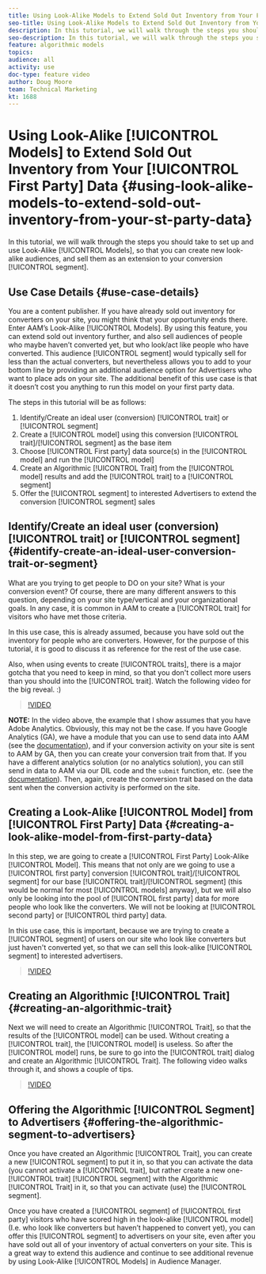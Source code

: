 ```yaml
---
title: Using Look-Alike Models to Extend Sold Out Inventory from Your First Party Data
seo-title: Using Look-Alike Models to Extend Sold Out Inventory from Your 1st Party Data
description: In this tutorial, we will walk through the steps you should take to set up and use Look-Alike Models, so that you can create new look-alike audiences, and sell them as an extension to your conversion segment.
seo-description: In this tutorial, we will walk through the steps you should take to set up and use Look-Alike Models, so that you can create new look-alike audiences, and sell them as an extension to your conversion segment.
feature: algorithmic models
topics: 
audience: all
activity: use
doc-type: feature video
author: Doug Moore
team: Technical Marketing
kt: 1688
---
```


# Using Look-Alike [!UICONTROL Models] to Extend Sold Out Inventory from Your [!UICONTROL First Party] Data {#using-look-alike-models-to-extend-sold-out-inventory-from-your-st-party-data}

In this tutorial, we will walk through the steps you should take to set up and use Look-Alike [!UICONTROL Models], so that you can create new look-alike audiences, and sell them as an extension to your conversion [!UICONTROL segment].

## Use Case Details {#use-case-details}

You are a content publisher. If you have already sold out inventory for converters on your site, you might think that your opportunity ends there. Enter AAM’s Look-Alike [!UICONTROL Models]. By using this feature, you can extend sold out inventory further, and also sell audiences of people who maybe haven’t converted yet, but who look/act like people who have converted. This audience [!UICONTROL segment] would typically sell for less than the actual converters, but nevertheless allows you to add to your bottom line by providing an additional audience option for Advertisers who want to place ads on your site. The additional benefit of this use case is that it doesn’t cost you anything to run this model on your first party data.

The steps in this tutorial will be as follows:

1. Identify/Create an ideal user (conversion) [!UICONTROL trait] or [!UICONTROL segment]
1. Create a [!UICONTROL model] using this conversion [!UICONTROL trait]/[!UICONTROL segment] as the base item
1. Choose [!UICONTROL First party] data source(s) in the [!UICONTROL model] and run the [!UICONTROL model]
1. Create an Algorithmic [!UICONTROL Trait] from the [!UICONTROL model] results and add the [!UICONTROL trait] to a [!UICONTROL segment]
1. Offer the [!UICONTROL segment] to interested Advertisers to extend the conversion [!UICONTROL segment] sales

## Identify/Create an ideal user (conversion) [!UICONTROL trait] or [!UICONTROL segment] {#identify-create-an-ideal-user-conversion-trait-or-segment}

What are you trying to get people to DO on your site? What is your conversion event? Of course, there are many different answers to this question, depending on your site type/vertical and your organizational goals. In any case, it is common in AAM to create a [!UICONTROL trait] for visitors who have met those criteria.

In this use case, this is already assumed, because you have sold out the inventory for people who are converters. However, for the purpose of this tutorial, it is good to discuss it as reference for the rest of the use case.

Also, when using events to create [!UICONTROL traits], there is a major gotcha that you need to keep in mind, so that you don't collect more users than you should into the [!UICONTROL trait]. Watch the following video for the big reveal. :)

>[!VIDEO](https://video.tv.adobe.com/v/23431/?quality=12)

**NOTE:** In the video above, the example that I show assumes that you have Adobe Analytics. Obviously, this may not be the case. If you have Google Analytics (GA), we have a module that you can use to send data into AAM (see the [documentation](https://marketing.adobe.com/resources/help/en_US/aam/dil-google-universal-analytics.html)), and if your conversion activity on your site is sent to AAM by GA, then you can create your conversion trait from that. If you have a different analytics solution (or no analytics solution), you can still send in data to AAM via our DIL code and the `submit` function, etc. (see the [documentation](https://marketing.adobe.com/resources/help/en_US/aam/c_dil.html)). Then, again, create the conversion trait based on the data sent when the conversion activity is performed on the site.

## Creating a Look-Alike [!UICONTROL Model] from [!UICONTROL First Party] Data {#creating-a-look-alike-model-from-first-party-data}

In this step, we are going to create a [!UICONTROL First Party] Look-Alike [!UICONTROL Model]. This means that not only are we going to use a [!UICONTROL first party] conversion [!UICONTROL trait]/[!UICONTROL segment] for our base [!UICONTROL trait]/[!UICONTROL segment] (this would be normal for most [!UICONTROL models] anyway), but we will also only be looking into the pool of [!UICONTROL first party] data for more people who look like the converters. We will not be looking at [!UICONTROL second party] or [!UICONTROL third party] data.

In this use case, this is important, because we are trying to create a [!UICONTROL segment] of users on our site who look like converters but just haven't converted yet, so that we can sell this look-alike [!UICONTROL segment] to interested advertisers.

>[!VIDEO](https://video.tv.adobe.com/v/23504/?quality-12)

## Creating an Algorithmic [!UICONTROL Trait] {#creating-an-algorithmic-trait}

Next we will need to create an Algorithmic [!UICONTROL Trait], so that the results of the [!UICONTROL model] can be used. Without creating a [!UICONTROL trait], the [!UICONTROL model] is useless. So after the [!UICONTROL model] runs, be sure to go into the [!UICONTROL trait] dialog and create an Algorithmic [!UICONTROL Trait]. The following video walks through it, and shows a couple of tips.

>[!VIDEO](https://video.tv.adobe.com/v/23523/?quality=12)

## Offering the Algorithmic [!UICONTROL Segment] to Advertisers {#offering-the-algorithmic-segment-to-advertisers}

Once you have created an Algorithmic [!UICONTROL Trait], you can create a new [!UICONTROL segment] to put it in, so that you can activate the data (you cannot activate a [!UICONTROL trait], but rather create a new one-[!UICONTROL trait] [!UICONTROL segment] with the Algorithmic [!UICONTROL Trait] in it, so that you can activate (use) the [!UICONTROL segment].

Once you have created a [!UICONTROL segment] of [!UICONTROL first party] visitors who have scored high in the look-alike [!UICONTROL model] (I.e. who look like converters but haven’t happened to convert yet), you can offer this [!UICONTROL segment] to advertisers on your site, even after you have sold out all of your inventory of actual converters on your site. This is a great way to extend this audience and continue to see additional revenue by using Look-Alike [!UICONTROL Models] in Audience Manager.
